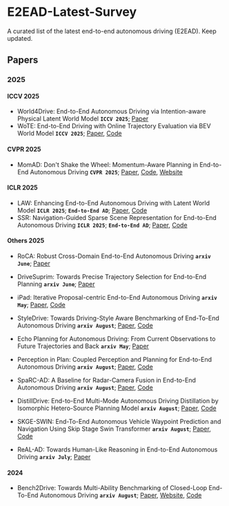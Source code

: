 # E2EAD-Latest-Survey
A curated list of the latest end-to-end autonomous driving (E2EAD). Keep updated. 

## Papers
### 2025
#### ICCV 2025
* World4Drive: End-to-End Autonomous Driving via Intention-aware Physical Latent World Model __`ICCV 2025`__; [Paper](https://arxiv.org/abs/2507.00603)
* WoTE: End-to-End Driving with Online Trajectory Evaluation via BEV World Model __`ICCV 2025`__; [Paper](https://arxiv.org/abs/2504.01941), [Code](https://github.com/liyingyanUCAS/WoTE)

#### CVPR 2025
* MomAD: Don't Shake the Wheel: Momentum-Aware Planning in End-to-End Autonomous Driving __`CVPR 2025`__; [Paper](https://arxiv.org/abs/2503.03125), [Code](https://github.com/adept-thu/MomAD), [Website](https://4dvlab.github.io/project_page/realad)

#### ICLR 2025
* LAW: Enhancing End-to-End Autonomous Driving with Latent World Model  __`ICLR 2025`__; __`End-to-End AD`__; [Paper](https://openreview.net/pdf?id=fd2u60ryG0), [Code](https://github.com/BraveGroup/LAW)
* SSR: Navigation-Guided Sparse Scene Representation for End-to-End Autonomous Driving  __`ICLR 2025`__;  __`End-to-End AD`__; [Paper](https://openreview.net/pdf?id=Vv76fCYffN), [Code](https://github.com/PeidongLi/SSR)


#### Others 2025
* RoCA: Robust Cross-Domain End-to-End Autonomous Driving __`arxiv June`__; [Paper](https://arxiv.org/pdf/2506.10145)


* DriveSuprim: Towards Precise Trajectory Selection for End-to-End Planning __`arxiv June`__; [Paper](https://arxiv.org/pdf/2506.06659)

* iPad: Iterative Proposal-centric End-to-End Autonomous Driving __`arxiv May`__; [Paper](https://arxiv.org/pdf/2505.15111), [Code](https://github.com/Kguo-cs/iPad)

* StyleDrive: Towards Driving-Style Aware Benchmarking of End-To-End Autonomous Driving __`arxiv August`__; [Paper](https://arxiv.org/pdf/2506.23982), [Code](https://styledrive.github.io/)
* Echo Planning for Autonomous Driving: From Current Observations to Future Trajectories and Back __`arxiv May`__; [Paper](https://arxiv.org/pdf/2505.18945)

* Perception in Plan: Coupled Perception and Planning for End-to-End Autonomous Driving __`arxiv August`__; [Paper](https://arxiv.org/pdf/2508.11488), [Code](https://github.com/fudan-zvg/VeteranAD)

* SpaRC-AD: A Baseline for Radar-Camera Fusion in End-to-End Autonomous Driving __`arxiv August`__; [Paper](https://arxiv.org/pdf/2508.10567), [Code](https://phi-wol.github.io/sparcad/)
* DistillDrive: End-to-End Multi-Mode Autonomous Driving Distillation by Isomorphic Hetero-Source Planning Model __`arxiv August`__; [Paper](https://arxiv.org/pdf/2508.05402), [Code](https://github.com/YuruiAI/DistillDrive)
* SKGE-SWIN: End-To-End Autonomous Vehicle Waypoint Prediction and Navigation Using Skip Stage Swin Transformer  __`arxiv August`__; [Paper](https://arxiv.org/abs/2508.20762), [Code](https://github.com/fachrinnk4869/skge-swin)
* ReAL-AD: Towards Human-Like Reasoning in End-to-End Autonomous Driving  __`arxiv July`__; [Paper](https://arxiv.org/pdf/2507.12499)

#### 2024
* Bench2Drive: Towards Multi-Ability Benchmarking of Closed-Loop End-To-End Autonomous Driving __`arxiv August`__; [Paper](https://arxiv.org/pdf/2406.03877), [Website](https://thinklab-sjtu.github.io/Bench2Drive/), [Code](https://github.com/Thinklab-SJTU/Bench2Drive)
